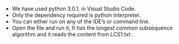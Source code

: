 * We have used python 3.0.1. in Visual Studio Code.
* Only the dependency required is python interpreter.
* You can either run on any of the IDE’s or command line.
* Open the file and run it, It has the longest common subsequence algorithm and it reads the content from LCS1.txt .